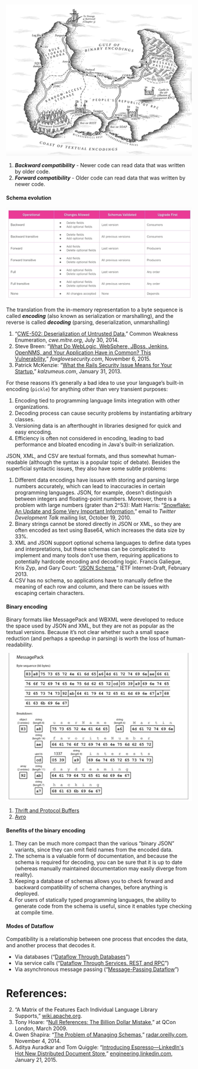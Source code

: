 ![Pasted image 20230604134520](../../../_Attachments/Pasted%20image%2020230604134520.png)

1. ***Backward compatibility*** - Newer code can read data that was written by older code.
2. ***Forward compatibility*** - Older code can read data that was written by newer code.
#### Schema evolution
 ![Pasted image 20230818172911](../../../_Attachments/Pasted%20image%2020230818172911.png)

The translation from the in-memory representation to a byte sequence is called ***encoding*** (also known as serialization or marshalling), and the reverse is called ***decoding*** (parsing, deserialization, unmarshalling)

1. “[CWE-502: Deserialization of Untrusted Data](http://cwe.mitre.org/data/definitions/502.html),” Common Weakness Enumeration, _cwe.mitre.org_, July 30, 2014.
2. Steve Breen: “[What Do WebLogic, WebSphere, JBoss, Jenkins, OpenNMS, and Your Application Have in Common? This Vulnerability](http://foxglovesecurity.com/2015/11/06/what-do-weblogic-websphere-jboss-jenkins-opennms-and-your-application-have-in-common-this-vulnerability/),” _foxglovesecurity.com_, November 6, 2015.
3. Patrick McKenzie: “[What the Rails Security Issue Means for Your Startup](http://www.kalzumeus.com/2013/01/31/what-the-rails-security-issue-means-for-your-startup/),” _kalzumeus.com_, January 31, 2013.

For these reasons it’s generally a bad idea to use your language’s built-in encoding (`pickle`) for anything other than very transient purposes:
1. Encoding tied to programming language limits integration with other organizations.
2. Decoding process can cause security problems by instantiating arbitrary classes.
3. Versioning data is an afterthought in libraries designed for quick and easy encoding.
4. Efficiency is often not considered in encoding, leading to bad performance and bloated encoding in Java's built-in serialization.

JSON, XML, and CSV are textual formats, and thus somewhat human-readable (although the syntax is a popular topic of debate). Besides the superficial syntactic issues, they also have some subtle problems:
1. Different data encodings have issues with storing and parsing large numbers accurately, which can lead to inaccuracies in certain programming languages. JSON, for example, doesn't distinguish between integers and floating-point numbers. Moreover, there is a problem with large numbers (grater than 2^53):
		 Matt Harris: “[Snowflake: An Update and Some Very Important Information](https://groups.google.com/forum/#!topic/twitter-development-talk/ahbvo3VTIYI),” email to _Twitter Development Talk_ mailing list, October 19, 2010.
2. Binary strings cannot be stored directly in JSON or XML, so they are often encoded as text using Base64, which increases the data size by 33%.
3. XML and JSON support optional schema languages to define data types and interpretations, but these schemas can be complicated to implement and many tools don't use them, requiring applications to potentially hardcode encoding and decoding logic.
		 Francis Galiegue, Kris Zyp, and Gary Court: “[JSON Schema](http://json-schema.org/),” IETF Internet-Draft, February 2013.
4. CSV has no schema, so applications have to manually define the meaning of each row and column, and there can be issues with escaping certain characters.

#### Binary encoding

Binary formats like MessagePack and WBXML were developed to reduce the space used by JSON and XML, but they are not as popular as the textual versions. Because it’s not clear whether such a small space reduction (and perhaps a speedup in parsing) is worth the loss of human-readability.

![Pasted image 20230604145016](../../../_Attachments/Pasted%20image%2020230604145016.png)

1. [Thrift and Protocol Buffers](Protocols/Thrift%20and%20Protocol%20Buffers.md)
2. [Avro](Protocols/Avro.md)


#### Benefits of the binary encoding

1. They can be much more compact than the various “binary JSON” variants, since they can omit field names from the encoded data.
2. The schema is a valuable form of documentation, and because the schema is required for decoding, you can be sure that it is up to date (whereas manually maintained documentation may easily diverge from reality).
3. Keeping a database of schemas allows you to check forward and backward compatibility of schema changes, before anything is deployed.
4. For users of statically typed programming languages, the ability to generate code from the schema is useful, since it enables type checking at compile time.

#### Modes of Dataflow

Compatibility is a relationship between one process that encodes the data, and another process that decodes it.

- Via databases (“[Dataflow Through Databases](Dataflows/Dataflow%20Through%20Databases.md)”)
- Via service calls (“[Dataflow Through Services. REST and RPC](Dataflows/Dataflow%20Through%20Services.%20REST%20and%20RPC.md)”)
- Via asynchronous message passing (“[Message-Passing Dataflow](Dataflows/Message-Passing%20Dataflow.md)”)

# References:

2. “A Matrix of the Features Each Individual Language Library Supports,” [wiki.apache.org](http://wiki.apache.org/).
3. Tony Hoare: “[Null References: The Billion Dollar Mistake](http://www.infoq.com/presentations/Null-References-The-Billion-Dollar-Mistake-Tony-Hoare),” at QCon London, March 2009.
4. Gwen Shapira: “[The Problem of Managing Schemas](http://radar.oreilly.com/2014/11/the-problem-of-managing-schemas.html),” [radar.oreilly.com](http://radar.oreilly.com), November 4, 2014.
5. Aditya Auradkar and Tom Quiggle: “[Introducing Espresso—LinkedIn's Hot New Distributed Document Store](https://engineering.linkedin.com/espresso/introducing-espresso-linkedins-hot-new-distributed-document-store),” [engineering.linkedin.com](http://engineering.linkedin.com), January 21, 2015.
